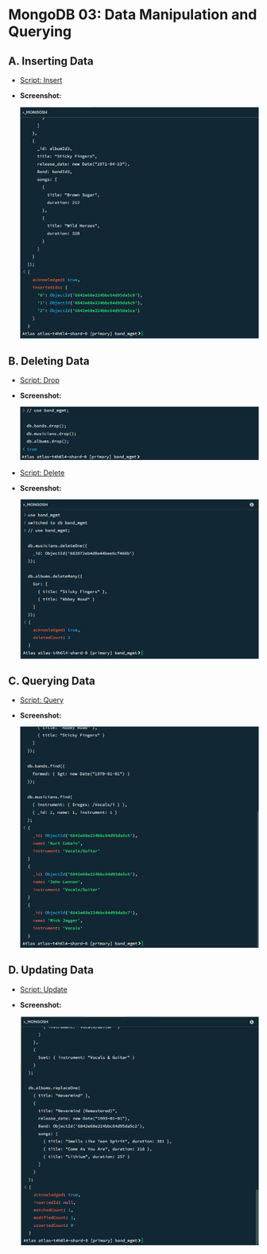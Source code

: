 # MongoDB 03: Data Manipulation and Querying

## A. Inserting Data

- [Script: Insert](insert.js)
- **Screenshot:**

	![Insert Data Screenshot](/m165-NoSQL/x-resources/m/03/insert.png)

## B. Deleting Data

- [Script: Drop](drop.js)
- **Screenshot:**

	![Drop Data Screenshot](/m165-NoSQL/x-resources/m/03/drop.png)

- [Script: Delete](delete.js)
- **Screenshot:**

	![Delete Data Screenshot](/m165-NoSQL/x-resources/m/03/delete.png)

## C. Querying Data

- [Script: Query](query.js)
- **Screenshot:**

	![Query Data Screenshot](/m165-NoSQL/x-resources/m/03/query.png)

## D. Updating Data

- [Script: Update](update.js)
- **Screenshot:**

	![Update Data Screenshot](/m165-NoSQL/x-resources/m/03/update.png)
